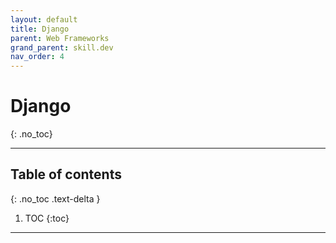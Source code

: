 ```yaml
---
layout: default
title: Django
parent: Web Frameworks
grand_parent: skill.dev
nav_order: 4
---
```


# Django
{: .no_toc}

---

## Table of contents
{: .no_toc .text-delta }

1. TOC
{:toc}

---
